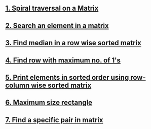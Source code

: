 ## [1. Spiral traversal on a Matrix](https://github.com/singh7priyanshu/love_babbar_450_solutions/tree/main/matrix/Spiral%20traversal%20on%20a%20Matrix)<br />
## [2. Search an element in a matrix](https://github.com/singh7priyanshu/love_babbar_450_solutions/tree/main/matrix/Search%20a%202D%20Matrix)<br />
## [3. Find median in a row wise sorted matrix](https://github.com/singh7priyanshu/love_babbar_450_solutions/tree/main/matrix/Find%20median%20in%20a%20row%20wise%20sorted%20matrix)<br />
## [4. Find row with maximum no. of 1's](https://github.com/singh7priyanshu/love_babbar_450_solutions/tree/main/matrix/Find%20row%20with%20maximum%20no.%20of%201's)<br />
## [5. Print elements in sorted order using row-column wise sorted matrix](https://github.com/singh7priyanshu/love_babbar_450_solutions/tree/main/matrix/Print%20elements%20in%20sorted%20order%20using%20row-column%20wise%20sorted%20matrix)<br />
## [6. Maximum size rectangle](https://github.com/singh7priyanshu/love_babbar_450_solutions/tree/main/matrix/Maximum%20size%20rectangle)<br />
## [7. Find a specific pair in matrix](https://github.com/singh7priyanshu/love_babbar_450_solutions/tree/main/matrix/Find%20a%20specific%20pair%20in%20matrix.cpp)<br />
